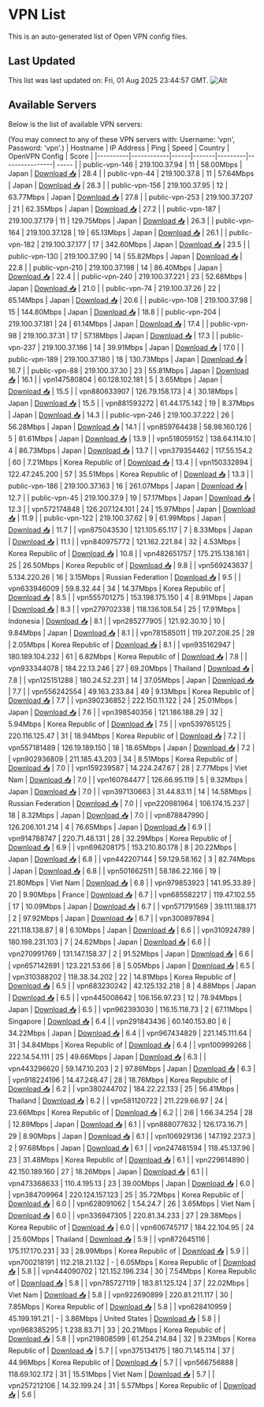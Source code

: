 # VPN List

This is an auto-generated list of Open VPN config files.

## Last Updated

This list was last updated on: Fri, 01 Aug 2025 23:44:57 GMT.
![Alt](https://repobeats.axiom.co/api/embed/186b98318ef1479477931607c1ad7d823f12451f.svg "Repobeats analytics image")

## Available Servers

Below is the list of available VPN servers:

(You may connect to any of these VPN servers with: Username: 'vpn', Password: 'vpn'.)
| Hostname | IP Address | Ping | Speed | Country | OpenVPN Config | Score |
|----------|------------|------|-------|---------|----------------| ----- |
| public-vpn-146 | 219.100.37.94 | 11 | 58.00Mbps | Japan | [Download 📥](./configs/server_0_JP.ovpn) | 28.4 |
| public-vpn-44 | 219.100.37.8 | 11 | 57.64Mbps | Japan | [Download 📥](./configs/server_1_JP.ovpn) | 28.3 |
| public-vpn-156 | 219.100.37.95 | 12 | 63.77Mbps | Japan | [Download 📥](./configs/server_2_JP.ovpn) | 27.8 |
| public-vpn-253 | 219.100.37.207 | 21 | 62.35Mbps | Japan | [Download 📥](./configs/server_3_JP.ovpn) | 27.2 |
| public-vpn-187 | 219.100.37.179 | 11 | 129.75Mbps | Japan | [Download 📥](./configs/server_4_JP.ovpn) | 26.3 |
| public-vpn-164 | 219.100.37.128 | 19 | 65.13Mbps | Japan | [Download 📥](./configs/server_5_JP.ovpn) | 26.1 |
| public-vpn-182 | 219.100.37.177 | 17 | 342.60Mbps | Japan | [Download 📥](./configs/server_6_JP.ovpn) | 23.5 |
| public-vpn-130 | 219.100.37.90 | 14 | 55.82Mbps | Japan | [Download 📥](./configs/server_7_JP.ovpn) | 22.8 |
| public-vpn-210 | 219.100.37.198 | 14 | 86.40Mbps | Japan | [Download 📥](./configs/server_8_JP.ovpn) | 22.4 |
| public-vpn-240 | 219.100.37.221 | 23 | 52.68Mbps | Japan | [Download 📥](./configs/server_9_JP.ovpn) | 21.0 |
| public-vpn-74 | 219.100.37.26 | 22 | 65.14Mbps | Japan | [Download 📥](./configs/server_10_JP.ovpn) | 20.6 |
| public-vpn-108 | 219.100.37.98 | 15 | 144.80Mbps | Japan | [Download 📥](./configs/server_11_JP.ovpn) | 18.8 |
| public-vpn-204 | 219.100.37.181 | 24 | 61.14Mbps | Japan | [Download 📥](./configs/server_12_JP.ovpn) | 17.4 |
| public-vpn-98 | 219.100.37.31 | 17 | 57.18Mbps | Japan | [Download 📥](./configs/server_13_JP.ovpn) | 17.3 |
| public-vpn-237 | 219.100.37.186 | 14 | 39.91Mbps | Japan | [Download 📥](./configs/server_14_JP.ovpn) | 17.0 |
| public-vpn-189 | 219.100.37.180 | 18 | 130.73Mbps | Japan | [Download 📥](./configs/server_15_JP.ovpn) | 16.7 |
| public-vpn-88 | 219.100.37.30 | 23 | 55.81Mbps | Japan | [Download 📥](./configs/server_16_JP.ovpn) | 16.1 |
| vpn147580804 | 60.128.102.181 | 5 | 3.65Mbps | Japan | [Download 📥](./configs/server_17_JP.ovpn) | 15.5 |
| vpn880633907 | 126.79.158.173 | 4 | 30.18Mbps | Japan | [Download 📥](./configs/server_18_JP.ovpn) | 15.5 |
| vpn881593272 | 61.44.175.142 | 19 | 8.37Mbps | Japan | [Download 📥](./configs/server_19_JP.ovpn) | 14.3 |
| public-vpn-246 | 219.100.37.222 | 26 | 56.28Mbps | Japan | [Download 📥](./configs/server_20_JP.ovpn) | 14.1 |
| vpn859764438 | 58.98.160.126 | 5 | 81.61Mbps | Japan | [Download 📥](./configs/server_21_JP.ovpn) | 13.9 |
| vpn518059152 | 138.64.114.10 | 4 | 86.73Mbps | Japan | [Download 📥](./configs/server_22_JP.ovpn) | 13.7 |
| vpn379354462 | 117.55.154.2 | 60 | 7.21Mbps | Korea Republic of | [Download 📥](./configs/server_23_KR.ovpn) | 13.4 |
| vpn150332894 | 122.47.245.200 | 57 | 35.51Mbps | Korea Republic of | [Download 📥](./configs/server_24_KR.ovpn) | 13.3 |
| public-vpn-186 | 219.100.37.163 | 16 | 261.07Mbps | Japan | [Download 📥](./configs/server_25_JP.ovpn) | 12.7 |
| public-vpn-45 | 219.100.37.9 | 19 | 57.17Mbps | Japan | [Download 📥](./configs/server_26_JP.ovpn) | 12.3 |
| vpn572174848 | 126.207.124.101 | 24 | 15.97Mbps | Japan | [Download 📥](./configs/server_27_JP.ovpn) | 11.9 |
| public-vpn-122 | 219.100.37.62 | 9 | 61.99Mbps | Japan | [Download 📥](./configs/server_28_JP.ovpn) | 11.7 |
| vpn875043530 | 121.105.65.117 | 7 | 8.33Mbps | Japan | [Download 📥](./configs/server_29_JP.ovpn) | 11.1 |
| vpn840975772 | 121.162.221.84 | 32 | 4.53Mbps | Korea Republic of | [Download 📥](./configs/server_30_KR.ovpn) | 10.8 |
| vpn482651757 | 175.215.138.161 | 25 | 26.50Mbps | Korea Republic of | [Download 📥](./configs/server_31_KR.ovpn) | 9.8 |
| vpn569243637 | 5.134.220.26 | 16 | 3.15Mbps | Russian Federation | [Download 📥](./configs/server_32_RU.ovpn) | 9.5 |
| vpn633946009 | 59.8.32.44 | 34 | 14.37Mbps | Korea Republic of | [Download 📥](./configs/server_33_KR.ovpn) | 8.5 |
| vpn555701275 | 153.198.175.150 | 4 | 8.91Mbps | Japan | [Download 📥](./configs/server_34_JP.ovpn) | 8.3 |
| vpn279702338 | 118.136.108.54 | 25 | 17.91Mbps | Indonesia | [Download 📥](./configs/server_35_ID.ovpn) | 8.1 |
| vpn285277905 | 121.92.30.10 | 10 | 9.84Mbps | Japan | [Download 📥](./configs/server_36_JP.ovpn) | 8.1 |
| vpn781585011 | 119.207.208.25 | 28 | 2.05Mbps | Korea Republic of | [Download 📥](./configs/server_37_KR.ovpn) | 8.1 |
| vpn935162947 | 180.189.104.232 | 61 | 6.82Mbps | Korea Republic of | [Download 📥](./configs/server_38_KR.ovpn) | 7.8 |
| vpn933344078 | 184.22.13.246 | 27 | 69.20Mbps | Thailand | [Download 📥](./configs/server_39_TH.ovpn) | 7.8 |
| vpn125151288 | 180.24.52.231 | 14 | 37.05Mbps | Japan | [Download 📥](./configs/server_40_JP.ovpn) | 7.7 |
| vpn556242554 | 49.163.233.84 | 49 | 9.13Mbps | Korea Republic of | [Download 📥](./configs/server_41_KR.ovpn) | 7.7 |
| vpn390236852 | 222.150.11.122 | 24 | 25.01Mbps | Japan | [Download 📥](./configs/server_42_JP.ovpn) | 7.6 |
| vpn398540356 | 121.186.188.29 | 32 | 5.94Mbps | Korea Republic of | [Download 📥](./configs/server_43_KR.ovpn) | 7.5 |
| vpn539765125 | 220.116.125.47 | 31 | 18.94Mbps | Korea Republic of | [Download 📥](./configs/server_44_KR.ovpn) | 7.2 |
| vpn557181489 | 126.19.189.150 | 18 | 18.65Mbps | Japan | [Download 📥](./configs/server_45_JP.ovpn) | 7.2 |
| vpn902936809 | 211.185.43.203 | 34 | 8.51Mbps | Korea Republic of | [Download 📥](./configs/server_46_KR.ovpn) | 7.0 |
| vpn159239587 | 14.224.247.67 | 28 | 2.77Mbps | Viet Nam | [Download 📥](./configs/server_47_VN.ovpn) | 7.0 |
| vpn160784477 | 126.66.95.119 | 5 | 9.32Mbps | Japan | [Download 📥](./configs/server_48_JP.ovpn) | 7.0 |
| vpn397130663 | 31.44.83.11 | 14 | 14.58Mbps | Russian Federation | [Download 📥](./configs/server_49_RU.ovpn) | 7.0 |
| vpn220981964 | 106.174.15.237 | 18 | 8.32Mbps | Japan | [Download 📥](./configs/server_50_JP.ovpn) | 7.0 |
| vpn878847990 | 126.206.101.214 | 4 | 76.65Mbps | Japan | [Download 📥](./configs/server_51_JP.ovpn) | 6.9 |
| vpn914788747 | 220.71.48.131 | 28 | 32.29Mbps | Korea Republic of | [Download 📥](./configs/server_52_KR.ovpn) | 6.9 |
| vpn696208175 | 153.210.80.178 | 8 | 20.22Mbps | Japan | [Download 📥](./configs/server_53_JP.ovpn) | 6.8 |
| vpn442207144 | 59.129.58.162 | 3 | 82.74Mbps | Japan | [Download 📥](./configs/server_54_JP.ovpn) | 6.8 |
| vpn501662511 | 58.186.22.166 | 19 | 21.80Mbps | Viet Nam | [Download 📥](./configs/server_55_VN.ovpn) | 6.8 |
| vpn979853923 | 141.95.33.89 | 20 | 9.90Mbps | France | [Download 📥](./configs/server_56_FR.ovpn) | 6.7 |
| vpn685582217 | 119.47.102.55 | 17 | 10.09Mbps | Japan | [Download 📥](./configs/server_57_JP.ovpn) | 6.7 |
| vpn571791569 | 39.111.188.171 | 2 | 97.92Mbps | Japan | [Download 📥](./configs/server_58_JP.ovpn) | 6.7 |
| vpn300897894 | 221.118.138.87 | 8 | 6.10Mbps | Japan | [Download 📥](./configs/server_59_JP.ovpn) | 6.6 |
| vpn310924789 | 180.198.231.103 | 7 | 24.62Mbps | Japan | [Download 📥](./configs/server_60_JP.ovpn) | 6.6 |
| vpn270991769 | 131.147.158.37 | 2 | 91.52Mbps | Japan | [Download 📥](./configs/server_61_JP.ovpn) | 6.6 |
| vpn657142691 | 123.221.53.66 | 8 | 5.05Mbps | Japan | [Download 📥](./configs/server_62_JP.ovpn) | 6.5 |
| vpn310388202 | 118.38.34.202 | 22 | 14.81Mbps | Korea Republic of | [Download 📥](./configs/server_63_KR.ovpn) | 6.5 |
| vpn683230242 | 42.125.132.218 | 8 | 4.88Mbps | Japan | [Download 📥](./configs/server_64_JP.ovpn) | 6.5 |
| vpn445008642 | 106.156.97.23 | 12 | 78.94Mbps | Japan | [Download 📥](./configs/server_65_JP.ovpn) | 6.5 |
| vpn962393030 | 116.15.118.73 | 2 | 67.11Mbps | Singapore | [Download 📥](./configs/server_66_SG.ovpn) | 6.4 |
| vpn291843436 | 60.140.153.80 | 6 | 34.22Mbps | Japan | [Download 📥](./configs/server_67_JP.ovpn) | 6.4 |
| vpn967434829 | 221.145.111.64 | 31 | 34.84Mbps | Korea Republic of | [Download 📥](./configs/server_68_KR.ovpn) | 6.4 |
| vpn100999266 | 222.14.54.111 | 25 | 49.66Mbps | Japan | [Download 📥](./configs/server_69_JP.ovpn) | 6.3 |
| vpn443296620 | 59.147.10.203 | 2 | 97.86Mbps | Japan | [Download 📥](./configs/server_70_JP.ovpn) | 6.3 |
| vpn918224196 | 14.47.248.47 | 28 | 18.76Mbps | Korea Republic of | [Download 📥](./configs/server_71_KR.ovpn) | 6.2 |
| vpn380244702 | 184.22.22.133 | 25 | 56.41Mbps | Thailand | [Download 📥](./configs/server_72_TH.ovpn) | 6.2 |
| vpn581120722 | 211.229.66.97 | 24 | 23.66Mbps | Korea Republic of | [Download 📥](./configs/server_73_KR.ovpn) | 6.2 |
| 2i6 | 1.66.34.254 | 28 | 12.89Mbps | Japan | [Download 📥](./configs/server_74_JP.ovpn) | 6.1 |
| vpn888077632 | 126.173.16.71 | 29 | 8.90Mbps | Japan | [Download 📥](./configs/server_75_JP.ovpn) | 6.1 |
| vpn106929136 | 147.192.237.3 | 2 | 97.68Mbps | Japan | [Download 📥](./configs/server_76_JP.ovpn) | 6.1 |
| vpn247481594 | 118.45.137.96 | 23 | 31.48Mbps | Korea Republic of | [Download 📥](./configs/server_77_KR.ovpn) | 6.1 |
| vpn229614890 | 42.150.189.160 | 27 | 18.26Mbps | Japan | [Download 📥](./configs/server_78_JP.ovpn) | 6.1 |
| vpn473368633 | 110.4.195.13 | 23 | 39.00Mbps | Japan | [Download 📥](./configs/server_79_JP.ovpn) | 6.0 |
| vpn384709964 | 220.124.157.123 | 25 | 35.72Mbps | Korea Republic of | [Download 📥](./configs/server_80_KR.ovpn) | 6.0 |
| vpn628091062 | 1.54.24.7 | 26 | 3.65Mbps | Viet Nam | [Download 📥](./configs/server_81_VN.ovpn) | 6.0 |
| vpn336947305 | 220.81.34.233 | 27 | 29.38Mbps | Korea Republic of | [Download 📥](./configs/server_82_KR.ovpn) | 6.0 |
| vpn606745717 | 184.22.104.95 | 24 | 25.60Mbps | Thailand | [Download 📥](./configs/server_83_TH.ovpn) | 5.9 |
| vpn872645116 | 175.117.170.231 | 33 | 28.99Mbps | Korea Republic of | [Download 📥](./configs/server_84_KR.ovpn) | 5.9 |
| vpn700218191 | 112.218.21.132 | - | 6.05Mbps | Korea Republic of | [Download 📥](./configs/server_85_KR.ovpn) | 5.8 |
| vpn444090702 | 121.152.196.234 | 30 | 7.54Mbps | Korea Republic of | [Download 📥](./configs/server_86_KR.ovpn) | 5.8 |
| vpn785727119 | 183.81.125.124 | 37 | 22.02Mbps | Viet Nam | [Download 📥](./configs/server_87_VN.ovpn) | 5.8 |
| vpn922690899 | 220.81.211.117 | 30 | 7.85Mbps | Korea Republic of | [Download 📥](./configs/server_88_KR.ovpn) | 5.8 |
| vpn628410959 | 45.199.191.21 | - | 3.86Mbps | United States | [Download 📥](./configs/server_89_US.ovpn) | 5.8 |
| vpn968385295 | 1.238.83.71 | 33 | 20.21Mbps | Korea Republic of | [Download 📥](./configs/server_90_KR.ovpn) | 5.8 |
| vpn219808599 | 61.254.214.84 | 32 | 9.23Mbps | Korea Republic of | [Download 📥](./configs/server_91_KR.ovpn) | 5.7 |
| vpn375134175 | 180.71.145.114 | 37 | 44.96Mbps | Korea Republic of | [Download 📥](./configs/server_92_KR.ovpn) | 5.7 |
| vpn566756888 | 118.69.102.172 | 31 | 15.51Mbps | Viet Nam | [Download 📥](./configs/server_93_VN.ovpn) | 5.7 |
| vpn257212106 | 14.32.199.24 | 31 | 5.57Mbps | Korea Republic of | [Download 📥](./configs/server_94_KR.ovpn) | 5.6 |
